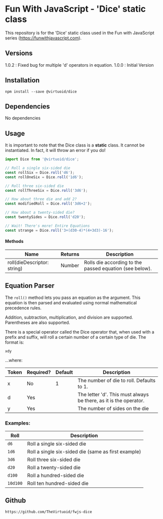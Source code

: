 # Fun With JavaScript - 'Dice' static class

This repository is for the 'Dice' static class used in the Fun with JavaScript series (https://funwithjavascript.com).

## Versions

1.0.2 : Fixed bug for multiple 'd' operators in equation.
1.0.0 : Initial Version

## Installation

```
npm install --save @virtuoid/dice
```

## Dependencies

No dependencies

## Usage

It is important to note that the Dice class is a **static** class. It cannot be instantiated. In fact, it will throw an error if you do!

```javascript
import Dice from '@virtuoid/dice';

// Roll a single six-sided die
const rollSix = Dice.roll('d6');
const rollOneSix = Dice.roll('1d6');

// Roll three six-sided die
const rollThreeSix = Dice.roll('3d6');

// How about three die and add 2?
const modifiedRoll = Dice.roll('3d6+2');

// How about a twenty-sided die?
const twentySides = Dice.roll('d20');

// Wait! There's more! Entire Equations
const strange = Dice.roll('3+(d30-4)*(4+3d3)-16');
```
#### Methods
| Name                                          | Returns     | Description                                                                                                                                     |
|-----------------------------------------------|-------------|-------------------------------------------------------------------------------------------------------------------------------------------------|
| roll(dieDescriptor: string) | Number | Rolls die according to the passed equation (see below).              |

## Equation Parser

The ```roll()``` method lets you pass an equation as the argument. This equation is then parsed and evaluated using normal mathematical precedence rules.

Addition, subtraction, multiplication, and division are supported. Parentheses are also supported.

There is a special operator called the Dice operator that, when used with a prefix and suffix, will roll a certain number of a certain type of die. The format is:

```xdy```

...where:

| Token | Required? | Default | Description                                                       |
|-------|-----------|---------|-------------------------------------------------------------------|
| x     | No        | 1       | The number of die to roll. Defaults to 1.                         | 
| d     | Yes       |         | The letter 'd'. This must always be there, as it is the operator. |
| y     | Yes       |         | The number of sides on the die                                    |

### Examples:
 | Roll | Description |
| --- | --- |
| ```d6``` | Roll a single six-sided die |
| ```1d6``` | Roll a single six-sided die (same as first example) |
| ```3d6``` | Roll three six-sided die |
| ```d20``` | Roll a twenty-sided die |
| ```d100``` | Roll a hundred-sided die |
| ```10d100``` | Roll ten hundred-sided die |


## Github

```
https://github.com/TheVirtuoid/fwjs-dice
```

